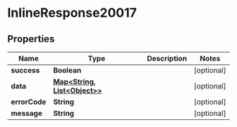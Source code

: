 # InlineResponse20017

## Properties
Name | Type | Description | Notes
------------ | ------------- | ------------- | -------------
**success** | **Boolean** |  |  [optional]
**data** | [**Map&lt;String, List&lt;Object&gt;&gt;**](List.md) |  |  [optional]
**errorCode** | **String** |  |  [optional]
**message** | **String** |  |  [optional]
